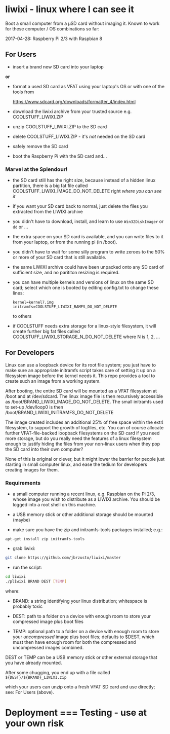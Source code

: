# liwixi - linux where I can see it

Boot a small computer from a μSD card without imaging it.
Known to work for these computer / OS combinations so far:

  2017-04-28:  Raspberry Pi 2/3 with Raspbian 8

## For Users ##

- insert a brand new SD card into your laptop

**or**

- format a used SD card as VFAT using your laptop's OS or with one of the tools from

    https://www.sdcard.org/downloads/formatter_4/index.html

- download the liwixi archive from your trusted source e.g. COOLSTUFF_LIWIXI.ZIP

- unzip COOLSTUFF_LIWIXI.ZIP to the SD card

- delete COOLSTUFF_LIWIXI.ZIP - it's *not* needed on the SD card

- safely remove the SD card

- boot the Raspberry Pi with the SD card and...

### Marvel at the Splendour! ###

 - the SD card still has the right size, because instead of a hidden
   linux partition, there is a big fat file called
   COOLSTUFF_LIWIXI_IMAGE_DO_NOT_DELETE right *where you can see it*

 - if you want your SD card back to normal, just delete the files you
   extracted from the LIWIXI archive

 - you didn't have to download, install, and learn to use `Win32DiskImager` or
   `dd` or ...

 - the extra space on your SD card is available, and you can write files to it
   from your laptop, or from the running pi (in /boot).

 - you didn't have to wait for some silly program to write zeroes to the 50% or more
   of your SD card that is still available.

 - the same LIWIXI archive could have been unpacked onto any SD card of sufficient
   size, and no parititon resizing is required.

 - you can have multiple kernels and versions of linux on the same SD card; select
   which one is booted by editing config.txt to change these lines:
   ```
   kernel=kernel7.img
   initramfs=COOLSTUFF_LIWIXI_RAMFS_DO_NOT_DELETE
   ```
   to others

 - if COOLSTUFF needs extra storage for a linux-style filesystem, it will create
   further big fat files called COOLSTUFF_LIWIXI_STORAGE_N_DO_NOT_DELETE where
   N is 1, 2, ...

## For Developers ##

Linux can use a loopback device for its root file system; you just
have to make sure an appropriate initramfs script takes care of
setting it up on a filesystem image before the kernel needs it.
This repo provides a tool to create such an image from a working
system.

After booting, the entire SD card will be mounted as a VFAT filesystem
at /boot and at /dev/sdcard.  The linux image file is then recursively
accessible as /boot/BRAND_LIWIXI_IMAGE_DO_NOT_DELETE.  The small
initramfs used to set-up /dev/loop0 is then
/boot/BRAND_LIWIXI_INITRAMFS_DO_NOT_DELETE

The image created includes an additional 25% of free space within the
ext4 filesystem, to support the growth of logfiles, etc.  You can of
course allocate further VFAT-file-backed loopback filesystems on the
SD card if you need more storage, but do you really need the features
of a linux filesystem enough to justify hiding the files from your
non-linux users when they pop the SD card into their own computer?

None of this is original or clever, but it might lower the barrier for
people just starting in small computer linux, and ease the tedium for
developers creating images for them.

### Requirements ###

- a small computer running a recent linux, e.g. Raspbian on the Pi 2/3,
  whose image you wish to distribute as a LIWIXI archive.  You should
  be logged into a root shell on this machine.

- a USB memory stick or other additional storage should be mounted (maybe)

- make sure you have the zip and initramfs-tools packages installed; e.g.:
```
apt-get install zip initramfs-tools
```
- grab liwixi:
```bash
git clone https://github.com/jbrzusto/liwixi/master
```
- run the script:
```bash
cd liwixi
./pliwixi BRAND DEST [TEMP]
```
where:

   - BRAND: a string identifying your linux distribution; whitespace
     is probably toxic

   - DEST: path to a folder on a device with enough room to store
     your compressed image plus boot files

   - TEMP: optional path to a folder on a device with enough room to
     store your *uncompressed* image plus boot files;
     defaults to $DEST, which must then have enough room for both the
     compressed and uncompressed images combined.

DEST or TEMP can be a USB memory stick or other external storage that
you have already mounted.

After some chugging, you end up with a file called
`
${DEST}/${BRAND}_LIWIXI.zip
`

which your users can unzip onto a fresh VFAT SD card and use directly;
see:  For Users (above).

# Deployment === Testing - use at your own risk #

